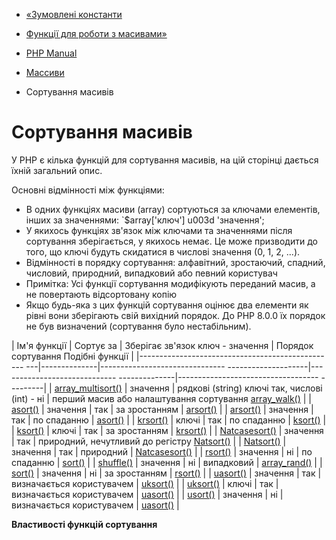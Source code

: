 - [«Зумовлені константи](array.constants.md)
- [Функції для роботи з масивами»](ref.array.md)

- [PHP Manual](index.md)
- [Массиви](book.array.md)
- Сортування масивів

# Сортування масивів

У PHP є кілька функцій для сортування масивів, на цій сторінці
дається їхній загальний опис.

Основні відмінності між функціями:

- В одних функціях масиви (array) сортуються за ключами елементів,
інших за значеннями: `$array['ключ'] u003d 'значення';
- У якихось функціях зв'язок між ключами та значеннями після
сортування зберігається, у якихось немає. Це може призводити до того,
що ключі будуть скидатися в числові значення (0, 1, 2, ...).
- Відмінності в порядку сортування: алфавітний, зростаючий, спадний,
числовий, природний, випадковий або певний користувач
- Примітка: Усі функції сортування модифікують переданий масив, а
не повертають відсортовану копію
- Якщо будь-яка з цих функцій сортування оцінює два елементи
як рівні вони зберігають свій вихідний порядок. До PHP 8.0.0 їх
порядок не був визначений (сортування було нестабільним).

| Ім'я функції | Сортує за | Зберігає зв'язок ключ - значення | Порядок сортування Подібні функції |
|------------------------------------------------- ---|--------------|------------------------------- --------------------|----------------------------- --------------|----------------------------------- ---------|
| [array_multisort()](function.array-multisort.md) | значення | рядкові (string) ключі так, числові (int) - ні | перший масив або налаштування сортування [array_walk()](function.array-walk.md) |
| [asort()](function.asort.md) | значення | так | за зростанням | [arsort()](function.arsort.md) |
| [arsort()](function.arsort.md) | значення | так | по спаданню | [asort()](function.asort.md) |
| [krsort()](function.krsort.md) | ключі | так | по спаданню | [ksort()](function.ksort.md) |
| [ksort()](function.ksort.md) | ключі | так | за зростанням | [krsort()](function.krsort.md) |
| [Natcasesort()](function.Natcasesort.md) | значення | так | природний, нечутливий до регістру [Natsort()](function.Natsort.md) |
| [Natsort()](function.Natsort.md) | значення | так | природний | [Natcasesort()](function.Natcasesort.md) |
| [rsort()](function.rsort.md) | значення | ні | по спаданню | [sort()](function.sort.md) |
| [shuffle()](function.shuffle.md) | значення | ні | випадковий | [array_rand()](function.array-rand.md) |
| [sort()](function.sort.md) | значення | ні | за зростанням | [rsort()](function.rsort.md) |
| [uasort()](function.uasort.md) | значення | так | визначається користувачем | [uksort()](function.uksort.md) |
| [uksort()](function.uksort.md) | ключі | так | визначається користувачем | [uasort()](function.uasort.md) |
| [usort()](function.usort.md) | значення | ні | визначається користувачем | [uasort()](function.uasort.md) |

**Властивості функцій сортування**
